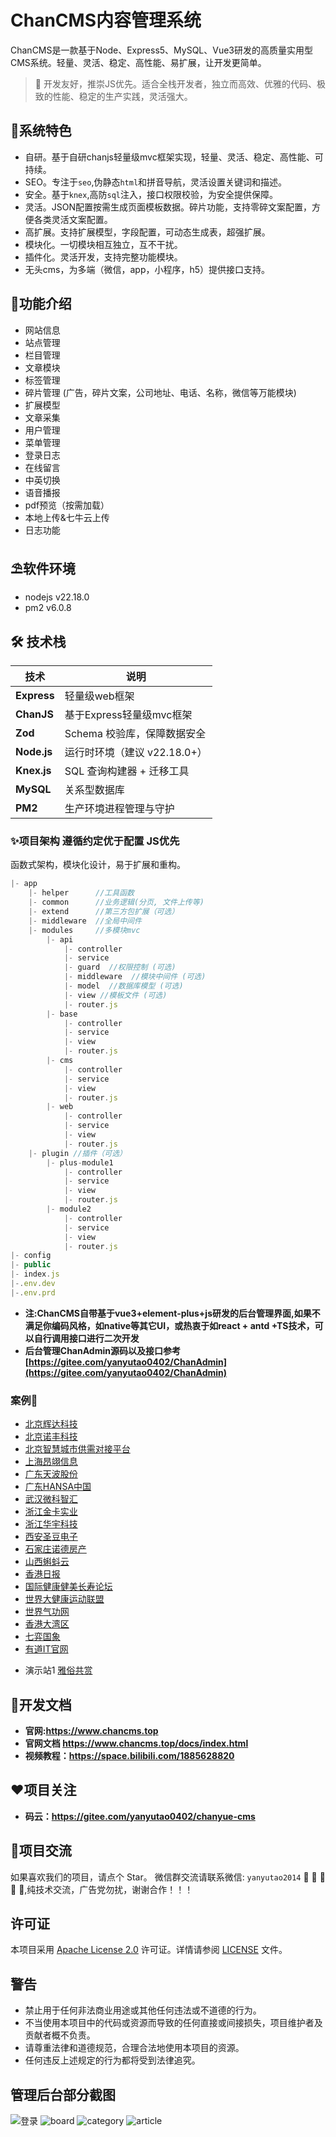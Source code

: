 # ChanCMS内容管理系统

ChanCMS是一款基于Node、Express5、MySQL、Vue3研发的高质量实用型CMS系统。轻量、灵活、稳定、高性能、易扩展，让开发更简单。

> 🌟 开发友好，推崇JS优先。适合全栈开发者，独立而高效、优雅的代码、极致的性能、稳定的生产实践，灵活强大。

## 🌈系统特色

* 自研。基于自研chanjs轻量级mvc框架实现，轻量、灵活、稳定、高性能、可持续。
* SEO。专注于`seo`,伪静态`html`和拼音导航，灵活设置关键词和描述。
* 安全。基于`knex`,高防`sql`注入，接口权限校验，为安全提供保障。
* 灵活。JSON配置按需生成页面模板数据。碎片功能，支持零碎文案配置，方便各类灵活文案配置。
* 高扩展。支持扩展模型，字段配置，可动态生成表，超强扩展。
* 模块化。一切模块相互独立，互不干扰。
* 插件化。灵活开发，支持完整功能模块。
* 无头cms，为多端（微信，app，小程序，h5）提供接口支持。

## 🚧功能介绍

* 网站信息
* 站点管理
* 栏目管理
* 文章模块
* 标签管理
* 碎片管理 (广告，碎片文案，公司地址、电话、名称，微信等万能模块)
* 扩展模型
* 文章采集
* 用户管理
* 菜单管理
* 登录日志
* 在线留言
* 中英切换
* 语音播报
* pdf预览（按需加载）
* 本地上传&七牛云上传
* 日志功能

## ⛱️软件环境

* nodejs v22.18.0
* pm2 v6.0.8

## 🛠 技术栈

| 技术 | 说明 |
|------|------|
| **Express** | 轻量级web框架  |
| **ChanJS**  | 基于Express轻量级mvc框架 |
| **Zod**     | Schema 校验库，保障数据安全 |
| **Node.js** | 运行时环境（建议 v22.18.0+） |
| **Knex.js** | SQL 查询构建器 + 迁移工具 |
| **MySQL**   | 关系型数据库 |
| **PM2**     | 生产环境进程管理与守护 |

### ✨项目架构 遵循约定优于配置 JS优先

函数式架构，模块化设计，易于扩展和重构。

```javascript
|- app
    |- helper      //工具函数
    |- common      //业务逻辑(分页, 文件上传等)
    |- extend      //第三方包扩展（可选）
    |- middleware  //全局中间件
    |- modules     //多模块mvc
        |- api 
            |- controller 
            |- service 
            |- guard  //权限控制 (可选) 
            |- middleware  //模块中间件 (可选)
            |- model  //数据库模型 (可选)
            |- view //模板文件 (可选)
            |- router.js 
        |- base 
            |- controller 
            |- service 
            |- view 
            |- router.js
        |- cms 
            |- controller 
            |- service 
            |- view 
            |- router.js
        |- web 
            |- controller 
            |- service 
            |- view 
            |- router.js
    |- plugin //插件（可选）
        |- plus-module1 
            |- controller 
            |- service 
            |- view 
            |- router.js 
        |- module2 
            |- controller 
            |- service 
            |- view 
            |- router.js
|- config 
|- public
|- index.js
|-.env.dev
|-.env.prd
```

* **注:ChanCMS自带基于vue3+element-plus+js研发的后台管理界面,如果不满足你编码风格，如native等其它UI，或热衷于如react + antd +TS技术，可以自行调用接口进行二次开发**
* **后台管理ChanAdmin源码以及接口参考 [https://gitee.com/yanyutao0402/ChanAdmin](https://gitee.com/yanyutao0402/ChanAdmin)**

### 案例🍅️

* [北京辉达科技](http://www.huidaep.com/ )
* [北京诺丰科技](http://www.novontrade.com/ )
* [北京智慧城市供需对接平台](https://gongxudj.com/#/headerNav/newHome)
* [上海昂翊信息](http://www.angyi-iot.com/)
* [广东天波股份](https://sec.telpo.cn/)
* [广东HANSA中国](http://www.hansa-asia.com/)
* [武汉微科智汇](http://www.whwkzh.cn/)
* [浙江金卡实业](http://zjjksy.com/)
* [浙江华宇科技](http://www.kinka.net.cn/)
* [西安圣豆电子](https://www.sundaytek.com/)
* [石家庄诺德房产](https://www.nuodefangchan.com/)
* [山西蝌蚪云](https://kd-yun.top/)
* [香港日报](http://www.hongkongdaily.net/)
* [国际健康健美长寿论坛](http://www.internationjms.cn/)
* [世界大健康运动联盟](http://www.worldhealthgames.com/)
* [世界气功网](http://www.shijieqigong.com/)
* [香港大湾区](https://hk.bossyun.com/)
* [七弈国象](https://doc.7yi.link/)
* [有道IT官网](http://www.wmjtyd.net/)
<!-- * [萌狮换电](http://www.51mshd.com/) -->
<!-- * [历史人物网](https://ancestries.cn/) -->
<!-- * [同宇宙官网](http://www.zdmedia.com.cn:81/) -->
<!-- * 十 [超前端](https://zoye.top/) -->

* 演示站1 [雅俗共赏](http://www.cqsmservices.cn/)

## 👵开发文档

* **官网:<https://www.chancms.top>**
* **官网文档 <https://www.chancms.top/docs/index.html>**
* **视频教程：<https://space.bilibili.com/1885628820>**

## ❤️项目关注

* **码云：<https://gitee.com/yanyutao0402/chanyue-cms>**

## 👴项目交流

 如果喜欢我们的项目，请点个 Star。
 微信群交流请联系微信: `yanyutao2014` 🧒 👧 👱 🧔 👴,纯技术交流，广告党勿扰，谢谢合作！！！

## 许可证

本项目采用 [Apache License 2.0](LICENSE) 许可证。详情请参阅 [LICENSE](LICENSE) 文件。

## 警告

* 禁止用于任何非法商业用途或其他任何违法或不道德的行为。
* 不当使用本项目中的代码或资源而导致的任何直接或间接损失，项目维护者及贡献者概不负责。
* 请尊重法律和道德规范，合理合法地使用本项目的资源。
* 任何违反上述规定的行为都将受到法律追究。

## 管理后台部分截图

![登录](https://pic.imgdb.cn/item/6749e83fd0e0a243d4db4f12.jpg)
![board](https://pic.imgdb.cn/item/6749e83fd0e0a243d4db4f11.jpg)
![category](https://pic.imgdb.cn/item/6749e83fd0e0a243d4db4f10.jpg)
![article](https://pic.imgdb.cn/item/6749e83fd0e0a243d4db4f13.jpg)
